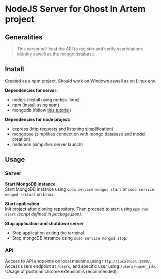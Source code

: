 NodeJS Server for Ghost In Artem project
==

Generalities
-
> This server will host the API to register and verify user/stations identity aswell as the mongo database.

Install
-
Created as a npm project. Should work on Windows aswell as on Linux env.

**Dependencies for server:**  
- nodejs (install using nodejs-linux)
- npm (install using npm)
- mongodb (follow [this tutorial](https://docs.mongodb.com/manual/tutorial/install-mongodb-on-ubuntu/))

**Dependencies for node project:**  
- express (http requests and listening simplification)
- mongoose (simplifies connection with mongo database and model creation)
- nodemon (simplifies server launch)


Usage
-

### Server
**Start MongoDB instance**  
Start MongoDB instance using `sudo service mongod start` or `sudo service mongod restart` on Linux.


**Start application**  
Init project after cloning repository. Then proceed to start using `npm run start` *(script defined in package.json)*.

**Stop application and shutdown server**  
- Stop application exiting the terminal.
- Stop mongoDB instance using `sudo service mongod stop`.

### API
Access to API endpoints on local machine using `http://localhost:3000/`.  
Access users endpoint at `/users`, and specific user using `/users/<user_id>`. (Usage of postman chrome extension is recommended).
